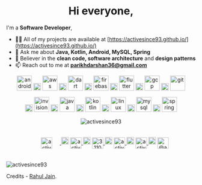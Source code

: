 

<h1 align="center">Hi everyone,</h1>

I'm a **Software Developer**,
- 👨‍💻 All of my projects are available at [https://activesince93.github.io/](https://activesince93.github.io/)
- 💬 Ask me about **Java, Kotlin, Android, MySQL, Spring**
- 📜 Believer in the **clean code, software architecture** and **design patterns**
- 📫 Reach out to me at **parikhdarshan36@gmail.com**

<p align="center">
	<img src="https://devicons.github.io/devicon/devicon.git/icons/android/android-original-wordmark.svg" alt="android" width="40" height="40"/>
	<img src="https://www.iconspng.com/images/transparent-background-pattern/transparent-background-pattern.jpg" alt="" width="20" height="20"/> 
	<img src="https://devicons.github.io/devicon/devicon.git/icons/amazonwebservices/amazonwebservices-original-wordmark.svg" alt="aws" width="40" height="40"/> 
	<img src="https://www.iconspng.com/images/transparent-background-pattern/transparent-background-pattern.jpg" alt="" width="20" height="20"/> 
	<img src="https://www.vectorlogo.zone/logos/dartlang/dartlang-icon.svg" alt="dart" width="40" height="40"/> 
	<img src="https://www.iconspng.com/images/transparent-background-pattern/transparent-background-pattern.jpg" alt="" width="20" height="20"/> 
	<img src="https://www.vectorlogo.zone/logos/firebase/firebase-icon.svg" alt="firebase" width="40" height="40"/> 
	<img src="https://www.iconspng.com/images/transparent-background-pattern/transparent-background-pattern.jpg" alt="" width="20" height="20"/> 
	<img src="https://www.vectorlogo.zone/logos/flutterio/flutterio-icon.svg" alt="flutter" width="40" height="40"/> 
	<img src="https://www.iconspng.com/images/transparent-background-pattern/transparent-background-pattern.jpg" alt="" width="20" height="20"/> 
	<img src="https://www.vectorlogo.zone/logos/google_cloud/google_cloud-icon.svg" alt="gcp" width="40" height="40"/> 
	<img src="https://www.iconspng.com/images/transparent-background-pattern/transparent-background-pattern.jpg" alt="" width="20" height="20"/> 
	<img src="https://www.vectorlogo.zone/logos/git-scm/git-scm-icon.svg" alt="git" width="40" height="40"/> 
</p>
<p align="center">
	<img src="https://www.iconspng.com/images/transparent-background-pattern/transparent-background-pattern.jpg" alt="" width="20" height="20"/> 
	<img src="https://www.vectorlogo.zone/logos/invisionapp/invisionapp-icon.svg" alt="invision" width="40" height="40"/> 
	<img src="https://www.iconspng.com/images/transparent-background-pattern/transparent-background-pattern.jpg" alt="" width="20" height="20"/> 
	<img src="https://devicons.github.io/devicon/devicon.git/icons/java/java-original-wordmark.svg" alt="java" width="40" height="40"/> 
	<img src="https://www.iconspng.com/images/transparent-background-pattern/transparent-background-pattern.jpg" alt="" width="20" height="20"/> 
	<img src="https://www.vectorlogo.zone/logos/kotlinlang/kotlinlang-icon.svg" alt="kotlin" width="40" height="40"/> 
	<img src="https://www.iconspng.com/images/transparent-background-pattern/transparent-background-pattern.jpg" alt="" width="20" height="20"/> 
	<img src="https://devicons.github.io/devicon/devicon.git/icons/linux/linux-original.svg" alt="linux" width="40" height="40"/> 
	<img src="https://www.iconspng.com/images/transparent-background-pattern/transparent-background-pattern.jpg" alt="" width="20" height="20"/> 
	<img src="https://devicons.github.io/devicon/devicon.git/icons/mysql/mysql-original-wordmark.svg" alt="mysql" width="40" height="40"/> 
	<img src="https://www.iconspng.com/images/transparent-background-pattern/transparent-background-pattern.jpg" alt="" width="20" height="20"/> 
	<img src="https://www.vectorlogo.zone/logos/springio/springio-icon.svg" alt="spring" width="40" height="40"/>
</p>

<p align="center">
	<img align="center" src=https://github-readme-stats.vercel.app/api?username=activesince93&bg_color=30,e96443,904e95&title_color=fff&text_color=fff&show_icons=false&icon_color=fff" alt="activesince93"/>
</p>

<p align="center">
	<a href="https://twitter.com/activesince93" target="blank">
		<img align="center" src="https://cdn.jsdelivr.net/npm/simple-icons@3.0.1/icons/twitter.svg" alt="activesince93" height="30" width="30" style="padding: 20px"/>
	</a>
	<img src="https://www.iconspng.com/images/transparent-background-pattern/transparent-background-pattern.jpg" alt="" width="20" height="20"/>
	<a href="https://linkedin.com/in/activesince93" target="blank">
		<img align="center" src="https://cdn.jsdelivr.net/npm/simple-icons@3.0.1/icons/linkedin.svg" alt="activesince93" height="30" width="30" />
	</a>
	<img src="https://www.iconspng.com/images/transparent-background-pattern/transparent-background-pattern.jpg" alt="" width="20" height="20"/>
	<a href="https://stackoverflow.com/users/3110234" target="blank">
		<img align="center" src="https://cdn.jsdelivr.net/npm/simple-icons@3.0.1/icons/stackoverflow.svg" alt="3110234" height="30" width="30" />
	</a>
	<img src="https://www.iconspng.com/images/transparent-background-pattern/transparent-background-pattern.jpg" alt="" width="20" height="20"/>
	<a href="https://fb.com/activesince93" target="blank">
		<img align="center" src="https://cdn.jsdelivr.net/npm/simple-icons@3.0.1/icons/facebook.svg" alt="activesince93" height="30" width="30" />
	</a>
	<img src="https://www.iconspng.com/images/transparent-background-pattern/transparent-background-pattern.jpg" alt="" width="20" height="20"/>
	<a href="https://instagram.com/activesince93" target="blank">
		<img align="center" src="https://cdn.jsdelivr.net/npm/simple-icons@3.0.1/icons/instagram.svg" alt="activesince93" height="30" width="30" />
	</a>
	<img src="https://www.iconspng.com/images/transparent-background-pattern/transparent-background-pattern.jpg" alt="" width="20" height="20"/>
	<a href="https://medium.com/@activesince93" target="blank">
		<img align="center" src="https://cdn.jsdelivr.net/npm/simple-icons@3.0.1/icons/medium.svg" alt="@activesince93" height="30" width="30" />
	</a>
</p>

<p align="left">
	<img src="https://komarev.com/ghpvc/?username=activesince93" alt="activesince93"/>
</p>

Credits - [Rahul Jain](https://github.com/rahuldkjain).

